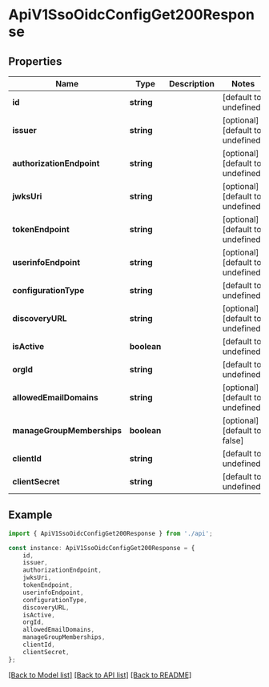 # ApiV1SsoOidcConfigGet200Response


## Properties

Name | Type | Description | Notes
------------ | ------------- | ------------- | -------------
**id** | **string** |  | [default to undefined]
**issuer** | **string** |  | [optional] [default to undefined]
**authorizationEndpoint** | **string** |  | [optional] [default to undefined]
**jwksUri** | **string** |  | [optional] [default to undefined]
**tokenEndpoint** | **string** |  | [optional] [default to undefined]
**userinfoEndpoint** | **string** |  | [optional] [default to undefined]
**configurationType** | **string** |  | [default to undefined]
**discoveryURL** | **string** |  | [optional] [default to undefined]
**isActive** | **boolean** |  | [default to undefined]
**orgId** | **string** |  | [default to undefined]
**allowedEmailDomains** | **string** |  | [optional] [default to undefined]
**manageGroupMemberships** | **boolean** |  | [optional] [default to false]
**clientId** | **string** |  | [default to undefined]
**clientSecret** | **string** |  | [default to undefined]

## Example

```typescript
import { ApiV1SsoOidcConfigGet200Response } from './api';

const instance: ApiV1SsoOidcConfigGet200Response = {
    id,
    issuer,
    authorizationEndpoint,
    jwksUri,
    tokenEndpoint,
    userinfoEndpoint,
    configurationType,
    discoveryURL,
    isActive,
    orgId,
    allowedEmailDomains,
    manageGroupMemberships,
    clientId,
    clientSecret,
};
```

[[Back to Model list]](../README.md#documentation-for-models) [[Back to API list]](../README.md#documentation-for-api-endpoints) [[Back to README]](../README.md)
